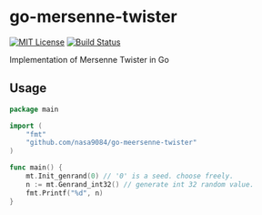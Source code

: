 # go-mersenne-twister
[![MIT License](http://img.shields.io/badge/license-MIT-blue.svg?style=flat)](LICENSE)
[![Build Status](https://travis-ci.org/nasa9084/go-mersenne-twister.svg?branch=master)](https://travis-ci.org/nasa9084/go-mersenne-twister)

Implementation of Mersenne Twister in Go

## Usage

``` go
package main

import (
    "fmt"
    "github.com/nasa9084/go-meersenne-twister"
)

func main() {
    mt.Init_genrand(0) // '0' is a seed. choose freely.
    n := mt.Genrand_int32() // generate int 32 random value.
    fmt.Printf("%d", n)
}
```
